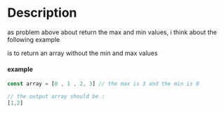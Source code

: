 # Description 
 as problem above about return the max and min values,
 i think about the following example 

is to return an array without the min and max values 

#### example

```javascript
const array = [0 , 1 , 2, 3] // the max is 3 and the min is 0

// the output array should be :
[1,2]